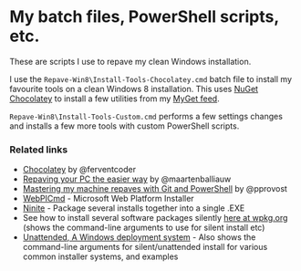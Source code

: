 # My batch files, PowerShell scripts, etc.

These are scripts I use to repave my clean Windows installation.

I use the `Repave-Win8\Install-Tools-Chocolatey.cmd` batch file to install my favourite tools on a clean Windows 8 installation. This uses [NuGet Chocolatey](http://chocolatey.org) to install a few utilities from my [MyGet feed](http://www.myget.org/feed/Index/win8repavechocolatey).

`Repave-Win8\Install-Tools-Custom.cmd` performs a few settings changes and installs a few more tools with custom PowerShell scripts.

### Related links

* [Chocolatey](http://chocolatey.org/) by @ferventcoder
* [Repaving your PC the easier way](http://blog.maartenballiauw.be/post/2011/11/28/Repaving-your-PC-the-easier-way.aspx) by @maartenballiauw
* [Mastering my machine repaves with Git and PowerShell](http://www.peterprovost.org/blog/2012/04/20/mastering-my-machine-repaves-with-git-and-powershell/) by @pprovost
* [WebPICmd](http://learn.iis.net/page.aspx/1072/web-platform-installer-v4-command-line-webpicmdexe-preview-release/) - Microsoft Web Platform Installer
* [Ninite](http://www.ninite.com/) - Package several installs together into a single .EXE
* See how to install several software packages silently [here at wpkg.org](http://wpkg.org/Category:Silent_Installers) (shows the command-line arguments to use for silent install etc)
* [Unattended, A Windows deployment system](http://unattended.sourceforge.net/installers.php) - Also shows the command-line arguments for silent/unattended install for various common installer systems, and examples